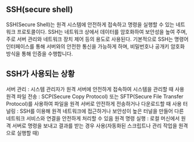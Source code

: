 
## SSH(secure shell)
SSH(Secure Shell)는 원격 시스템에 안전하게 접속하고 명령을 실행할 수 있는 네트워크 프로토콜이다.
SSH는 네트워크 상에서 데이터를 암호화하여 보안성을 높여 주며, 주로 서버 관리와 네트워크 장치 제어 등의 용도로 사용된다. 
기본적으로 SSH는 명령어 인터페이스를 통해 서버와의 안전한 통신을 가능하게 하며, 비밀번호나 공개키 암호화 방식을 통해 인증을 수행합니다.

## SSH가 사용되는 상황
서버 관리 : 시스템 관리자가 원격 서버에 안전하게 접속하여 시스템을 관리할 때 사용
원격 파일 전송 : SCP(Secure Copy Protocol) 또는 SFTP(Secure File Transfer Protocol)를 사용하여 파일을 원격 서버로 안전하게 전송하거나 다운로드할 때 사용
터널링 : SSH를 이용해 원격 네트워크에 접근하거나 보안성이 높은 터널을 만들어 다른 네트워크 서비스와 연결을 안전하게 처리할 수 있음
원격 명령 실행 : 로컬 머신에서 원격 서버로 명령을 보내고 결과를 받는 경우 사용(자동화된 스크립트나 관리 작업을 원격으로 실행할 때)
